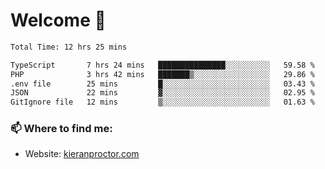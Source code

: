 # Welcome 🦘

<!--START_SECTION:waka-->

```txt
Total Time: 12 hrs 25 mins

TypeScript       7 hrs 24 mins   ███████████████░░░░░░░░░░   59.58 %
PHP              3 hrs 42 mins   ███████▒░░░░░░░░░░░░░░░░░   29.86 %
.env file        25 mins         █░░░░░░░░░░░░░░░░░░░░░░░░   03.43 %
JSON             22 mins         ▓░░░░░░░░░░░░░░░░░░░░░░░░   02.95 %
GitIgnore file   12 mins         ▒░░░░░░░░░░░░░░░░░░░░░░░░   01.63 %
```

<!--END_SECTION:waka-->

### 📫 Where to find me:

-   Website: [kieranproctor.com](https://kieranproctor.com/)
